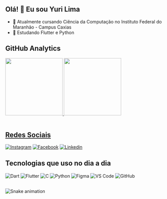 ## Olá! 👋 Eu sou Yuri Lima

- 🔭 Atualmente cursando Ciência da Computação no Instituto Federal do Maranhão - Campus Caxias
- 🌱 Estudando Flutter e Python

## GitHub Analytics
<div>
  <a href="https://github.com/yurilima7">
  <img height="180em" src="https://github-readme-stats.vercel.app/api?username=yurilima7&show_icons=true&theme=tokyonight&include_all_commits=true&count_private=true"/>
  <img height="180em" src="https://github-readme-stats.vercel.app/api/top-langs/?username=yurilima7&layout=compact&langs_count=8&theme=tokyonight"/>
</div><br/>

## Redes Sociais
[![Instagram](https://img.shields.io/badge/Instagram-E4405F?style=for-the-badge&logo=instagram&logoColor=white)](https://www.instagram.com/yurilima.7/)
[![Facebook](https://img.shields.io/badge/Facebook-1877F2?style=for-the-badge&logo=facebook&logoColor=white)](https://www.facebook.com/yuri.silva.lima7)
[![Linkedin](https://img.shields.io/badge/LinkedIn-0077B5?style=for-the-badge&logo=linkedin&logoColor=white)](https://www.linkedin.com/in/yuri-da-silva-lima-89a02223a/)

## Tecnologias que uso no dia a dia
<div style = "display: inline_block">
    <img align = "center" alt = "Dart" src = "https://img.shields.io/badge/Dart-0175C2?style=for-the-badge&logo=dart&logoColor=white" />
    <img align = "center" alt = "Flutter" src = "https://img.shields.io/badge/Flutter-02569B?style=for-the-badge&logo=flutter&logoColor=white" />
    <img align = "center" alt = "C" src = "https://img.shields.io/badge/C-00599C?style=for-the-badge&logo=c&logoColor=white" />
    <img align = "center" alt = "Python" src = "https://img.shields.io/badge/Python-14354C?style=for-the-badge&logo=python&logoColor=white" />
    <img align = "center" alt = "Figma" src = "https://img.shields.io/badge/Figma-F24E1E?style=for-the-badge&logo=figma&logoColor=whi" />
    <img align = "center" alt = "VS Code" src = "https://img.shields.io/badge/Visual_Studio_Code-0078D4?style=for-the-badge&logo=visual%20studio%20code&logoColor=white" />
    <img align = "center" alt = "GitHub" src = "https://img.shields.io/badge/GitHub-100000?style=for-the-badge&logo=github&logoColor=white" />
</div><br/>

 <div> 
  
  ![Snake animation](https://github.com/yurilima7/yurilima7/blob/output/github-contribution-grid-snake.svg)
  
</div>

